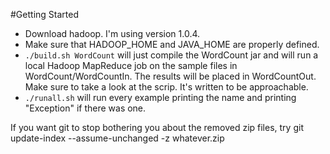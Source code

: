 #Getting Started
* Download hadoop. I'm using version 1.0.4.
* Make sure that HADOOP_HOME and JAVA_HOME are properly defined.
* `./build.sh WordCount` will just compile the WordCount jar and will
run a local Hadoop MapReduce job on the sample files in
WordCount/WordCountIn. The results will be placed in WordCountOut. Make
sure to take a look at the scrip. It's written to be approachable.
* `./runall.sh` will run every example printing the name and printing
"Exception" if there was one.


If you want git to stop bothering you about the removed zip files, try git update-index --assume-unchanged -z
whatever.zip
